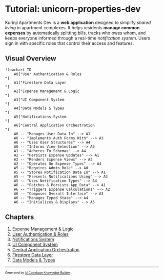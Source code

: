# Tutorial: unicorn-properties-dev

Kurinji Apartments Dev is a **web application** designed to simplify _shared living_ in apartment complexes. It helps residents **manage common expenses** by automatically splitting bills, tracks who owes whom, and keeps everyone informed through a real-time _notification system_. Users sign in with specific roles that control their access and features.

## Visual Overview

```mermaid
flowchart TD
    A0["User Authentication & Roles
"]
    A1["Firestore Data Layer
"]
    A2["Expense Management & Logic
"]
    A3["UI Component System
"]
    A4["Data Models & Types
"]
    A5["Notifications System
"]
    A6["Central Application Orchestration
"]
    A0 -- "Manages User Data In" --> A1
    A0 -- "Implements Auth Forms With" --> A3
    A0 -- "Uses User Structures" --> A4
    A0 -- "Informs View Selection" --> A6
    A1 -- "Adheres To Schemas" --> A4
    A2 -- "Persists Expense Updates" --> A1
    A2 -- "Renders Expense Views" --> A3
    A2 -- "Operates On Expense Types" --> A4
    A5 -- "Requires Admin Role" --> A0
    A5 -- "Stores Notification Data In" --> A1
    A5 -- "Presents Notifications Using" --> A3
    A5 -- "Uses Notification Types" --> A4
    A6 -- "Fetches & Persists App Data" --> A1
    A6 -- "Triggers Expense Calculations" --> A2
    A6 -- "Composes Overall Interface" --> A3
    A6 -- "Manages Typed State" --> A4
    A6 -- "Initializes & Displays" --> A5
```

## Chapters

1. [Expense Management & Logic](01_expense_management___logic_.md)
2. [User Authentication & Roles](02_user_authentication___roles_.md)
3. [Notifications System](03_notifications_system_.md)
4. [UI Component System](04_ui_component_system_.md)
5. [Central Application Orchestration](05_central_application_orchestration_.md)
6. [Firestore Data Layer](06_firestore_data_layer_.md)
7. [Data Models & Types](07_data_models___types_.md)

---

<sub><sup>Generated by [AI Codebase Knowledge Builder](https://github.com/The-Pocket/Tutorial-Codebase-Knowledge).</sup></sub>
